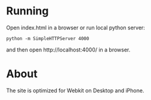 # Running
Open index.html in a browser or run local python server:
```
python -m SimpleHTTPServer 4000
```

and then open http://localhost:4000/ in a browser.

# About
The site is optimized for Webkit on Desktop and iPhone.
